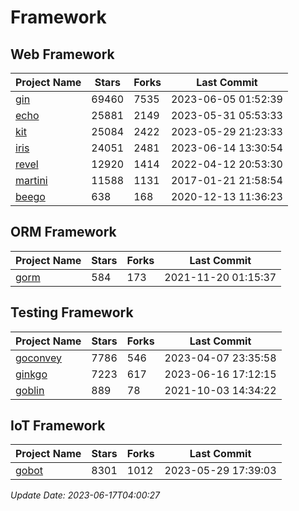 # Framework

## Web Framework
| Project Name | Stars | Forks | Last Commit |
| ------------ | ----- | ----- | ----------- |
| [gin](https://github.com/gin-gonic/gin) | 69460 | 7535 | 2023-06-05 01:52:39 |
| [echo](https://github.com/labstack/echo) | 25881 | 2149 | 2023-05-31 05:53:33 |
| [kit](https://github.com/go-kit/kit) | 25084 | 2422 | 2023-05-29 21:23:33 |
| [iris](https://github.com/kataras/iris) | 24051 | 2481 | 2023-06-14 13:30:54 |
| [revel](https://github.com/revel/revel) | 12920 | 1414 | 2022-04-12 20:53:30 |
| [martini](https://github.com/go-martini/martini) | 11588 | 1131 | 2017-01-21 21:58:54 |
| [beego](https://github.com/astaxie/beego) | 638 | 168 | 2020-12-13 11:36:23 |

## ORM Framework
| Project Name | Stars | Forks | Last Commit |
| ------------ | ----- | ----- | ----------- |
| [gorm](https://github.com/jinzhu/gorm) | 584 | 173 | 2021-11-20 01:15:37 |

## Testing Framework
| Project Name | Stars | Forks | Last Commit |
| ------------ | ----- | ----- | ----------- |
| [goconvey](https://github.com/smartystreets/goconvey) | 7786 | 546 | 2023-04-07 23:35:58 |
| [ginkgo](https://github.com/onsi/ginkgo) | 7223 | 617 | 2023-06-16 17:12:15 |
| [goblin](https://github.com/franela/goblin) | 889 | 78 | 2021-10-03 14:34:22 |

## IoT Framework
| Project Name | Stars | Forks | Last Commit |
| ------------ | ----- | ----- | ----------- |
| [gobot](https://github.com/hybridgroup/gobot) | 8301 | 1012 | 2023-05-29 17:39:03 |

*Update Date: 2023-06-17T04:00:27*